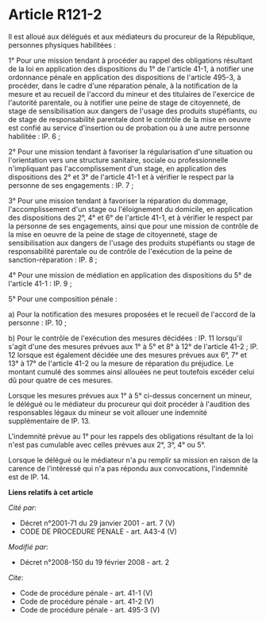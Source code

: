 # Article R121-2

Il est alloué aux délégués et aux médiateurs du procureur de la République, personnes physiques habilitées : 

1° Pour une mission tendant à procéder au rappel des obligations résultant de la loi en application des dispositions du 1° de
l'article 41-1, à notifier une ordonnance pénale en application des dispositions de l'article 495-3, à procéder, dans le
cadre d'une réparation pénale, à la notification de la mesure et au recueil de l'accord du mineur et des titulaires de
l'exercice de l'autorité parentale, ou à notifier une peine de stage de citoyenneté, de stage de sensibilisation aux dangers
de l'usage des produits stupéfiants, ou de stage de responsabilité parentale dont le contrôle de la mise en oeuvre est confié
au service d'insertion ou de probation ou à une autre personne habilitée : IP. 6 ; 

2° Pour une mission tendant à favoriser la régularisation d'une situation ou l'orientation vers une structure sanitaire,
sociale ou professionnelle n'impliquant pas l'accomplissement d'un stage, en application des dispositions des 2° et 3° de
l'article 41-1 et à vérifier le respect par la personne de ses engagements : IP. 7 ; 

3° Pour une mission tendant à favoriser la réparation du dommage, l'accomplissement d'un stage ou l'éloignement du domicile,
en application des dispositions des 2°, 4° et 6° de l'article 41-1, et à vérifier le respect par la personne de ses
engagements, ainsi que pour une mission de contrôle de la mise en oeuvre de la peine de stage de citoyenneté, stage de
sensibilisation aux dangers de l'usage des produits stupéfiants ou stage de responsabilité parentale ou de contrôle de
l'exécution de la peine de sanction-réparation : IP. 8 ; 

4° Pour une mission de médiation en application des dispositions du 5° de l'article 41-1 : IP. 9 ; 

5° Pour une composition pénale : 

a) Pour la notification des mesures proposées et le recueil de l'accord de la personne : IP. 10 ; 

b) Pour le contrôle de l'exécution des mesures décidées : IP. 11 lorsqu'il s'agit d'une des mesures prévues aux 1° à 5° et 8°
à 12° de l'article 41-2 ; IP. 12 lorsque est également décidée une des mesures prévues aux 6°, 7° et 13° à 17° de l'article
41-2 ou la mesure de réparation du préjudice. Le montant cumulé des sommes ainsi allouées ne peut toutefois excéder celui dû
pour quatre de ces mesures. 

Lorsque les mesures prévues aux 1° à 5° ci-dessus concernent un mineur, le délégué ou le médiateur du procureur qui doit
procéder à l'audition des responsables légaux du mineur se voit allouer une indemnité supplémentaire de IP. 13. 

L'indemnité prévue au 1° pour les rappels des obligations résultant de la loi n'est pas cumulable avec celles prévues aux 2°,
3°, 4° ou 5°. 

Lorsque le délégué ou le médiateur n'a pu remplir sa mission en raison de la carence de l'intéressé qui n'a pas répondu aux
convocations, l'indemnité est de IP. 14.

**Liens relatifs à cet article**

_Cité par_:

  - Décret n°2001-71 du 29 janvier 2001 - art. 7 (V)
  - CODE DE PROCEDURE PENALE - art. A43-4 (V)

_Modifié par_:

  - Décret n°2008-150 du 19 février 2008 - art. 2

_Cite_:

  - Code de procédure pénale - art. 41-1 (V)
  - Code de procédure pénale - art. 41-2 (V)
  - Code de procédure pénale - art. 495-3 (V)
